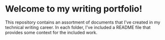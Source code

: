 # Welcome to my writing portfolio!
This repository contains an assortment of documents that I've created in my technical writing career. In each folder, I've included a README file that provides some context for the included work.
